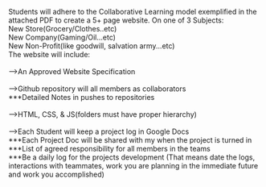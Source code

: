 Students will adhere to the Collaborative Learning model exemplified in the attached PDF to create a 5+ page website.
On one of 3 Subjects:<br>
New Store(Grocery/Clothes..etc)<br>
New Company(Gaming/Oil...etc)<br> 
New Non-Profit(like goodwill, salvation army...etc)<br>
The website will include: 
<br>
<br>
-->An Approved Website Specification 
<br>
<br>
-->Github repository will all members as collaborators
<br>
    ***Detailed Notes in pushes to repositories
    <br>
    <br>
-->HTML, CSS, & JS(folders must have proper hierarchy)
<br>
<br>
-->Each Student will keep a project log in Google Docs<br>
   ***Each Project Doc will be shared with my when the project is turned in<br>
   ***List of agreed responsibility for all members in the teams <br>
   ***Be a daily log for the projects development (That means date the logs, interactions with teammates, work you are planning in the immediate future and work you accomplished)

